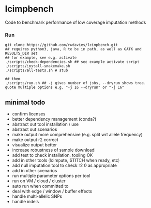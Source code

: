 lcimpbench
==========

Code to benchmark performance of low coverage imputation methods

### Run

```
git clone https://github.com/rwdavies/lcimpbench.git
## requires python3, java, R to be in path, as well as GATK and RESULTS_DIR set
## for example, see e.g. activate
./scripts/check-dependencies.sh ## see example activate script
./scripts/install-snakemake.sh
./scripts/all-tests.sh # stub

## then
./scripts/run.sh ## -j gives number of jobs, --dryrun shows tree. quote multiple options e.g. "-j 16 --dryrun" or "-j 16"
```

## minimal todo
* confirm licenses
* better dependency management (conda?)
* abstract out tool installation / use
* abstract out scenarios
* make output more comprehensive (e.g. split wrt allele frequency)
* make output r2 correct
* visualize output better
* increase robustness of sample download
* add test to check installation, tooling OK
* add in other tools (loimpute, STITCH when ready, etc)
* add null imputation tool to check r2 0 as appropriate
* add in other scenarios
* run multiple parameter options per tool
* run on VM / cloud / cluster
* auto run when committed to
* deal with edge / window / buffer effects
* handle multi-allelic SNPs
* handle indels